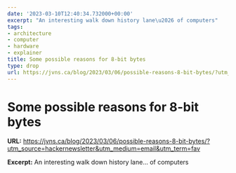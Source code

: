 ```yaml
---
date: '2023-03-10T12:40:34.732000+00:00'
excerpt: "An interesting walk down history lane\u2026 of computers"
tags:
- architecture
- computer
- hardware
- explainer
title: Some possible reasons for 8-bit bytes
type: drop
url: https://jvns.ca/blog/2023/03/06/possible-reasons-8-bit-bytes/?utm_source=hackernewsletter&utm_medium=email&utm_term=fav
---
```


# Some possible reasons for 8-bit bytes

**URL:** https://jvns.ca/blog/2023/03/06/possible-reasons-8-bit-bytes/?utm_source=hackernewsletter&utm_medium=email&utm_term=fav

**Excerpt:** An interesting walk down history lane… of computers
